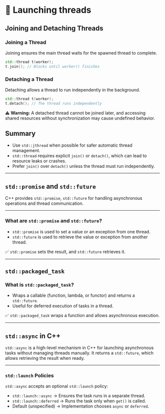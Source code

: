 # 📌 Launching threads

## Joining and Detaching Threads
### Joining a Thread
Joining ensures the main thread waits for the spawned thread to complete.
```cpp
std::thread t(worker);
t.join(); // Blocks until worker() finishes
```

### Detaching a Thread
Detaching allows a thread to run independently in the background.
```cpp
std::thread t(worker);
t.detach(); // The thread runs independently
```
⚠️ **Warning:** A detached thread cannot be joined later, and accessing shared resources without synchronization may cause undefined behavior.

## Summary
- Use `std::jthread` when possible for safer automatic thread management.
- `std::thread` requires explicit `join()` or `detach()`, which can lead to resource leaks or crashes.
- Prefer `join()` over `detach()` unless the thread must run independently.

---

## `std::promise` and `std::future`

C++ provides `std::promise`, `std::future` for handling asynchronous operations and thread communication.

---

### What are `std::promise` and `std::future`?
- `std::promise` is used to set a value or an exception from one thread.
- `std::future` is used to retrieve the value or exception from another thread.

✅ `std::promise` sets the result, and `std::future` retrieves it.

---
## `std::packaged_task`

### What is `std::packaged_task`?
- Wraps a callable (function, lambda, or functor) and returns a `std::future`.
- Useful for deferred execution of tasks in a thread.

✅ `std::packaged_task` wraps a function and allows asynchronous execution.

---


## `std::async` in C++

`std::async` is a high-level mechanism in C++ for launching asynchronous tasks without managing threads manually. It returns a `std::future`, which allows retrieving the result when ready.

---

### `std::launch` Policies
`std::async` accepts an optional `std::launch` policy:
- `std::launch::async` → Ensures the task runs in a separate thread.
- `std::launch::deferred` → Runs the task only when `get()` is called.
- Default (unspecified) → Implementation chooses `async` or `deferred`.
